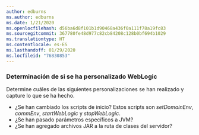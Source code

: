 ```yaml
---
author: edburns
ms.author: edburns
ms.date: 1/21/2020
ms.openlocfilehash: d56ba6d8f101b1d90468a436f0a111f78a19fc83
ms.sourcegitcommit: 367780fe48d977c82cb84208c128b0bf694b1029
ms.translationtype: HT
ms.contentlocale: es-ES
ms.lasthandoff: 01/29/2020
ms.locfileid: "76830853"
---
```

### <a name="determine-whether-weblogic-has-been-customized"></a>Determinación de si se ha personalizado WebLogic

Determine cuáles de las siguientes personalizaciones se han realizado y capture lo que se ha hecho.

* ¿Se han cambiado los scripts de inicio? Estos scripts son *setDomainEnv*, *commEnv*, *startWebLogic* y *stopWebLogic*.
* ¿Se han pasado parámetros específicos a JVM?
* ¿Se han agregado archivos JAR a la ruta de clases del servidor?
